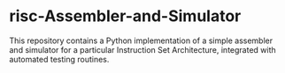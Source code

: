 # risc-Assembler-and-Simulator
This repository contains a Python implementation of a simple assembler and simulator for a particular Instruction Set Architecture, integrated with automated testing routines.
